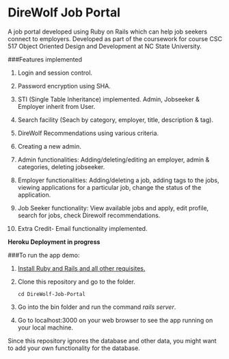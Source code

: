 # DireWolf Job Portal
A job portal developed using Ruby on Rails which can help job seekers connect to employers. Developed as part of the coursework for course CSC 517 Object Oriented Design and Development at NC State University.

###Features implemented

1. Login and session control.

2. Password encryption using SHA.

3. STI (Single Table Inheritance) implemented. Admin, Jobseeker & Employer inherit from User.

4. Search facility (Seach by category, employer, title, description & tag).

5. DireWolf Recommendations using various criteria.

6. Creating a new admin.

7. Admin functionalities: Adding/deleting/editing an employer, admin & categories, deleting jobseeker.

8. Employer functionalities: Adding/deleting a job, adding tags to the jobs, viewing applications for a particular job, change the status of the application.

9. Job Seeker functionality: View available jobs and apply, edit profile, search for jobs, check Direwolf recommendations.

10. Extra Credit- Email functionality implemented.

**Heroku Deployment in progress**

###To run the app demo:

1. [Install Ruby and Rails and all other requisites.](http://guides.rubyonrails.org/getting_started.html)
2. Clone this repository and go to the folder.
	
	`cd DireWolf-Job-Portal`

3. Go into the bin folder and run the command *rails server*.

4. Go to localhost:3000 on your web browser to see the app running on your local machine.

Since this repository ignores the database and other data, you might want to add your own functionality for the database.


